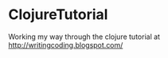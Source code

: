 ClojureTutorial
===============

Working my way through the clojure tutorial at http://writingcoding.blogspot.com/
